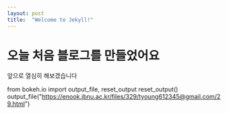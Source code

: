 ```yaml
---
layout: post
title:  "Welcome to Jekyll!"
---
```


# 오늘 처음 블로그를 만들었어요
앞으로 열심히 해보겠습니다

from bokeh.io import output_file, reset_output
reset_output()
output_file("https://enook.jbnu.ac.kr/files/329/tyoung612345@gmail.com/29.html")
